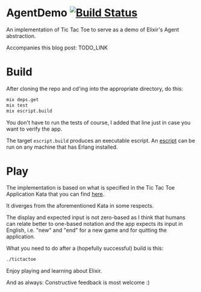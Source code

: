 AgentDemo [![Build Status](https://travis-ci.org/mkrogemann/agent_demo.svg)](https://travis-ci.org/mkrogemann/agent_demo)
============

An implementation of Tic Tac Toe to serve as a demo of Elixir's Agent abstraction.

Accompanies this blog post: TODO_LINK

# Build

After cloning the repo and cd'ing into the appropriate directory, do this:

``` bash
mix deps.get
mix test
mix escript.build
```

You don't have to run the tests of course, I added that line just in case you want to verify the app.

The target ```escript.build``` produces an executable escript. An [escript](http://erlang.org/doc/man/escript.html) can be run on any machine that has Erlang installed.

# Play

The implementation is based on what is specified in the Tic Tac Toe Application Kata that you can find [here](http://ccd-school.de/coding-dojo/).

It diverges from the aforementioned Kata in some respects.

The display and expected input is not zero-based as I think that humans can relate better to one-based notation and the app expects its input in English, i.e. "new" and "end" for a new game and for quitting the application.

What you need to do after a (hopefully successful) build is this:

``` bash
./tictactoe
```

Enjoy playing and learning about Elixir.

And as always: Constructive feedback is most welcome :)
